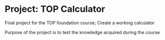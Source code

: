 # Project: TOP Calculator
<p>Final project for the TOP foundation course; Create a working calculator</p>
<p>Purpose of the project is to test the knowledge acquired during the course</p>
